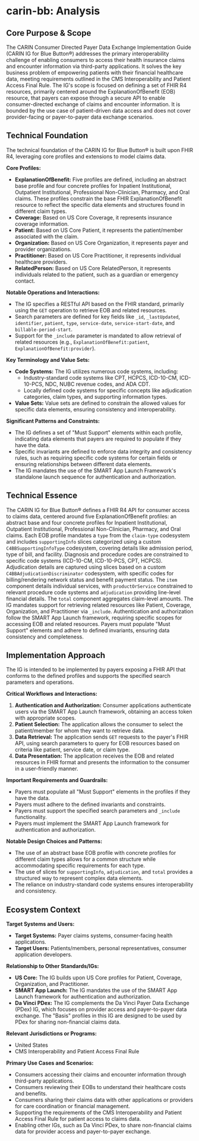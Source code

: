 # carin-bb: Analysis

## Core Purpose & Scope

The CARIN Consumer Directed Payer Data Exchange Implementation Guide (CARIN IG for Blue Button®) addresses the primary interoperability challenge of enabling consumers to access their health insurance claims and encounter information via third-party applications. It solves the key business problem of empowering patients with their financial healthcare data, meeting requirements outlined in the CMS Interoperability and Patient Access Final Rule. The IG's scope is focused on defining a set of FHIR R4 resources, primarily centered around the ExplanationOfBenefit (EOB) resource, that payers can expose through a secure API to enable consumer-directed exchange of claims and encounter information. It is bounded by the use case of patient-driven data access and does not cover provider-facing or payer-to-payer data exchange scenarios.

## Technical Foundation

The technical foundation of the CARIN IG for Blue Button® is built upon FHIR R4, leveraging core profiles and extensions to model claims data.

**Core Profiles:**

-   **ExplanationOfBenefit:** Five profiles are defined, including an abstract base profile and four concrete profiles for Inpatient Institutional, Outpatient Institutional, Professional Non-Clinician, Pharmacy, and Oral claims. These profiles constrain the base FHIR ExplanationOfBenefit resource to reflect the specific data elements and structures found in different claim types.
-   **Coverage:** Based on US Core Coverage, it represents insurance coverage information.
-   **Patient:** Based on US Core Patient, it represents the patient/member associated with the claim.
-   **Organization:** Based on US Core Organization, it represents payer and provider organizations.
-   **Practitioner:** Based on US Core Practitioner, it represents individual healthcare providers.
-   **RelatedPerson:** Based on US Core RelatedPerson, it represents individuals related to the patient, such as a guardian or emergency contact.

**Notable Operations and Interactions:**

-   The IG specifies a RESTful API based on the FHIR standard, primarily using the `GET` operation to retrieve EOB and related resources.
-   Search parameters are defined for key fields like `_id`, `_lastUpdated`, `identifier`, `patient`, `type`, `service-date`, `service-start-date`, and `billable-period-start`.
-   Support for the `_include` parameter is mandated to allow retrieval of related resources (e.g., `ExplanationOfBenefit:patient`, `ExplanationOfBenefit:provider`).

**Key Terminology and Value Sets:**

-   **Code Systems:** The IG utilizes numerous code systems, including:
    -   Industry-standard code systems like CPT, HCPCS, ICD-10-CM, ICD-10-PCS, NDC, NUBC revenue codes, and ADA CDT.
    -   Locally defined code systems for specific concepts like adjudication categories, claim types, and supporting information types.
-   **Value Sets:** Value sets are defined to constrain the allowed values for specific data elements, ensuring consistency and interoperability.

**Significant Patterns and Constraints:**

-   The IG defines a set of "Must Support" elements within each profile, indicating data elements that payers are required to populate if they have the data.
-   Specific invariants are defined to enforce data integrity and consistency rules, such as requiring specific code systems for certain fields or ensuring relationships between different data elements.
-   The IG mandates the use of the SMART App Launch Framework's standalone launch sequence for authentication and authorization.

## Technical Essence

The CARIN IG for Blue Button® defines a FHIR R4 API for consumer access to claims data, centered around five ExplanationOfBenefit profiles: an abstract base and four concrete profiles for Inpatient Institutional, Outpatient Institutional, Professional Non-Clinician, Pharmacy, and Oral claims. Each EOB profile mandates a `type` from the `claim-type` codesystem and includes `supportingInfo` slices categorized using a custom `C4BBSupportingInfoType` codesystem, covering details like admission period, type of bill, and facility.  Diagnosis and procedure codes are constrained to specific code systems (ICD-10-CM, ICD-10-PCS, CPT, HCPCS). Adjudication details are captured using slices based on a custom `C4BBAdjudicationDiscriminator` codesystem, with specific codes for billing/rendering network status and benefit payment status. The `item` component details individual services, with `productOrService` constrained to relevant procedure code systems and `adjudication` providing line-level financial details. The `total` component aggregates claim-level amounts. The IG mandates support for retrieving related resources like Patient, Coverage, Organization, and Practitioner via `_include`.  Authentication and authorization follow the SMART App Launch framework, requiring specific scopes for accessing EOB and related resources. Payers must populate "Must Support" elements and adhere to defined invariants, ensuring data consistency and completeness.

## Implementation Approach

The IG is intended to be implemented by payers exposing a FHIR API that conforms to the defined profiles and supports the specified search parameters and operations.

**Critical Workflows and Interactions:**

1.  **Authentication and Authorization:** Consumer applications authenticate users via the SMART App Launch framework, obtaining an access token with appropriate scopes.
2.  **Patient Selection:** The application allows the consumer to select the patient/member for whom they want to retrieve data.
3.  **Data Retrieval:** The application sends `GET` requests to the payer's FHIR API, using search parameters to query for EOB resources based on criteria like patient, service date, or claim type.
4.  **Data Presentation:** The application receives the EOB and related resources in FHIR format and presents the information to the consumer in a user-friendly manner.

**Important Requirements and Guardrails:**

-   Payers must populate all "Must Support" elements in the profiles if they have the data.
-   Payers must adhere to the defined invariants and constraints.
-   Payers must support the specified search parameters and `_include` functionality.
-   Payers must implement the SMART App Launch framework for authentication and authorization.

**Notable Design Choices and Patterns:**

-   The use of an abstract base EOB profile with concrete profiles for different claim types allows for a common structure while accommodating specific requirements for each type.
-   The use of slices for `supportingInfo`, `adjudication`, and `total` provides a structured way to represent complex data elements.
-   The reliance on industry-standard code systems ensures interoperability and consistency.

## Ecosystem Context

**Target Systems and Users:**

-   **Target Systems:** Payer claims systems, consumer-facing health applications.
-   **Target Users:** Patients/members, personal representatives, consumer application developers.

**Relationship to Other Standards/IGs:**

-   **US Core:** The IG builds upon US Core profiles for Patient, Coverage, Organization, and Practitioner.
-   **SMART App Launch:** The IG mandates the use of the SMART App Launch framework for authentication and authorization.
-   **Da Vinci PDex:** The IG complements the Da Vinci Payer Data Exchange (PDex) IG, which focuses on provider access and payer-to-payer data exchange. The "Basis" profiles in this IG are designed to be used by PDex for sharing non-financial claims data.

**Relevant Jurisdictions or Programs:**

-   United States
-   CMS Interoperability and Patient Access Final Rule

**Primary Use Cases and Scenarios:**

-   Consumers accessing their claims and encounter information through third-party applications.
-   Consumers reviewing their EOBs to understand their healthcare costs and benefits.
-   Consumers sharing their claims data with other applications or providers for care coordination or financial management.
-   Supporting the requirements of the CMS Interoperability and Patient Access Final Rule for patient access to claims data.
-   Enabling other IGs, such as Da Vinci PDex, to share non-financial claims data for provider access and payer-to-payer exchange.
